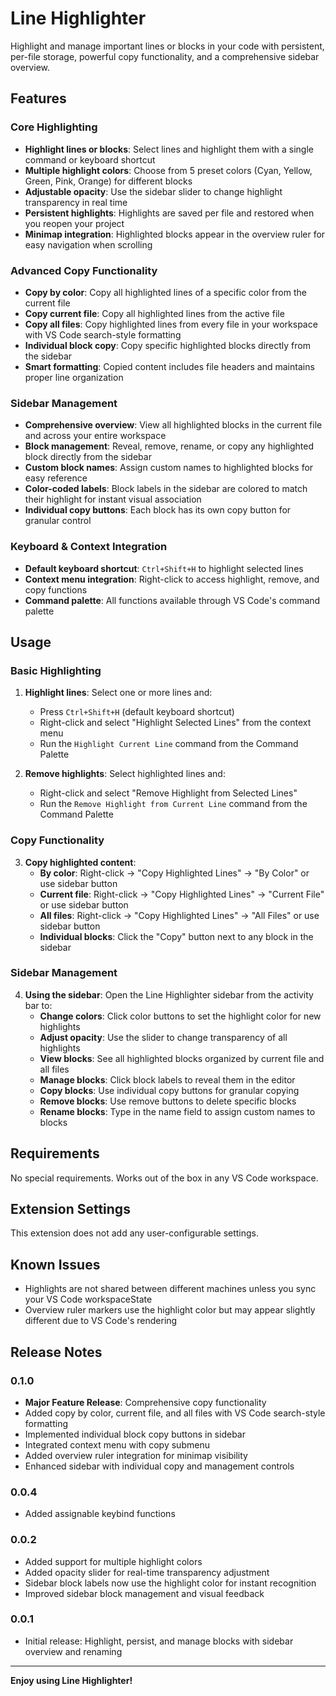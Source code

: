 # Line Highlighter

Highlight and manage important lines or blocks in your code with persistent, per-file storage, powerful copy functionality, and a comprehensive sidebar overview.

## Features

### Core Highlighting
- **Highlight lines or blocks**: Select lines and highlight them with a single command or keyboard shortcut
- **Multiple highlight colors**: Choose from 5 preset colors (Cyan, Yellow, Green, Pink, Orange) for different blocks
- **Adjustable opacity**: Use the sidebar slider to change highlight transparency in real time
- **Persistent highlights**: Highlights are saved per file and restored when you reopen your project
- **Minimap integration**: Highlighted blocks appear in the overview ruler for easy navigation when scrolling

### Advanced Copy Functionality
- **Copy by color**: Copy all highlighted lines of a specific color from the current file
- **Copy current file**: Copy all highlighted lines from the active file
- **Copy all files**: Copy highlighted lines from every file in your workspace with VS Code search-style formatting
- **Individual block copy**: Copy specific highlighted blocks directly from the sidebar
- **Smart formatting**: Copied content includes file headers and maintains proper line organization

### Sidebar Management
- **Comprehensive overview**: View all highlighted blocks in the current file and across your entire workspace
- **Block management**: Reveal, remove, rename, or copy any highlighted block directly from the sidebar
- **Custom block names**: Assign custom names to highlighted blocks for easy reference
- **Color-coded labels**: Block labels in the sidebar are colored to match their highlight for instant visual association
- **Individual copy buttons**: Each block has its own copy button for granular control

### Keyboard & Context Integration
- **Default keyboard shortcut**: `Ctrl+Shift+H` to highlight selected lines
- **Context menu integration**: Right-click to access highlight, remove, and copy functions
- **Command palette**: All functions available through VS Code's command palette

## Usage

### Basic Highlighting
1. **Highlight lines**: Select one or more lines and:
   - Press `Ctrl+Shift+H` (default keyboard shortcut)
   - Right-click and select "Highlight Selected Lines" from the context menu
   - Run the `Highlight Current Line` command from the Command Palette

2. **Remove highlights**: Select highlighted lines and:
   - Right-click and select "Remove Highlight from Selected Lines"
   - Run the `Remove Highlight from Current Line` command from the Command Palette

### Copy Functionality
3. **Copy highlighted content**:
   - **By color**: Right-click → "Copy Highlighted Lines" → "By Color" or use sidebar button
   - **Current file**: Right-click → "Copy Highlighted Lines" → "Current File" or use sidebar button
   - **All files**: Right-click → "Copy Highlighted Lines" → "All Files" or use sidebar button
   - **Individual blocks**: Click the "Copy" button next to any block in the sidebar

### Sidebar Management
4. **Using the sidebar**: Open the Line Highlighter sidebar from the activity bar to:
   - **Change colors**: Click color buttons to set the highlight color for new highlights
   - **Adjust opacity**: Use the slider to change transparency of all highlights
   - **View blocks**: See all highlighted blocks organized by current file and all files
   - **Manage blocks**: Click block labels to reveal them in the editor
   - **Copy blocks**: Use individual copy buttons for granular copying
   - **Remove blocks**: Use remove buttons to delete specific blocks
   - **Rename blocks**: Type in the name field to assign custom names to blocks

## Requirements

No special requirements. Works out of the box in any VS Code workspace.

## Extension Settings

This extension does not add any user-configurable settings.

## Known Issues

- Highlights are not shared between different machines unless you sync your VS Code workspaceState
- Overview ruler markers use the highlight color but may appear slightly different due to VS Code's rendering

## Release Notes

### 0.1.0
- **Major Feature Release**: Comprehensive copy functionality
- Added copy by color, current file, and all files with VS Code search-style formatting
- Implemented individual block copy buttons in sidebar
- Integrated context menu with copy submenu
- Added overview ruler integration for minimap visibility
- Enhanced sidebar with individual copy and management controls

### 0.0.4
- Added assignable keybind functions

### 0.0.2
- Added support for multiple highlight colors
- Added opacity slider for real-time transparency adjustment
- Sidebar block labels now use the highlight color for instant recognition
- Improved sidebar block management and visual feedback

### 0.0.1
- Initial release: Highlight, persist, and manage blocks with sidebar overview and renaming

---

**Enjoy using Line Highlighter!**
